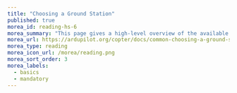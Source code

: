 ```yaml
---
title: "Choosing a Ground Station"
published: true
morea_id: reading-hs-6
morea_summary: "This page gives a high-level overview of the available Ground Control Stations (GCS) and provides links so you can make the appropriate choice."
morea_url: https://ardupilot.org/copter/docs/common-choosing-a-ground-station.html
morea_type: reading
morea_icon_url: /morea/reading.png
morea_sort_order: 3
morea_labels:
  - basics
  - mandatory
---
```


